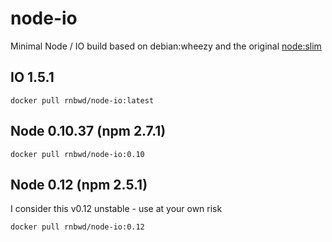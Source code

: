 # node-io
Minimal Node / IO build based on debian:wheezy and the original [node:slim](https://github.com/docker-library/node/blob/master/0.10/slim/Dockerfile)

## IO 1.5.1

`docker pull rnbwd/node-io:latest`

## Node 0.10.37 (npm 2.7.1)

`docker pull rnbwd/node-io:0.10`

## Node 0.12 (npm 2.5.1)

I consider this v0.12 unstable - use at your own risk

`docker pull rnbwd/node-io:0.12`
